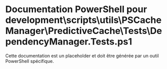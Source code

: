 # Documentation PowerShell pour development\scripts\utils\PSCacheManager\PredictiveCache\Tests\DependencyManager.Tests.ps1

Cette documentation est un placeholder et doit être générée par un outil PowerShell spécifique.
